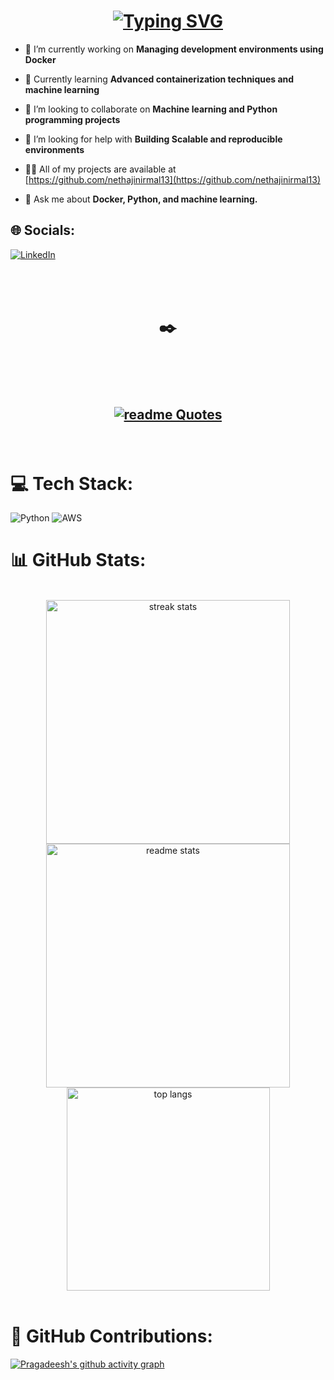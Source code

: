 <h1 align="center">
<a href="https://git.io/typing-svg"><img src="https://readme-typing-svg.herokuapp.com?font=Sansita+Swashed&weight=500&size=23&pause=1000&color=1FA8FF&center=true&vCenter=true&width=435&lines=Hey+There!!%F0%9F%91%8B;I'm+Pragadeesh%F0%9F%98%8E" alt="Typing SVG" /></a>
</h1>


- 🔭 I’m currently working on **Managing development environments using Docker**

- 🌱 Currently learning **Advanced containerization techniques and machine learning**

- 👯 I’m looking to collaborate on **Machine learning and Python programming projects**

- 🤝 I’m looking for help with **Building Scalable and reproducible environments**

- 👨‍💻 All of my projects are available at [https://github.com/nethajinirmal13](https://github.com/nethajinirmal13)

- 💬 Ask me about **Docker, Python, and machine learning.**

## 🌐 Socials:
[![LinkedIn](https://img.shields.io/badge/LinkedIn-%230077B5.svg?logo=linkedin&logoColor=white)](https://linkedin.com/in/nethaji-nirmal) 

  <br><br>
<h1 align="center"> ✒️</h1>

<h2 align="center"> <br><br>

[![readme Quotes](https://quotes-github-readme.vercel.app/api?quote=Learn%20%2C%20Experiment%20%2C%20Relearn&type=horizontal&author=Nethaji%20Nirmal&border=true&theme=agolia)](https://github.com/nethajinirmal13)

</h2>
<br>


# 💻 Tech Stack:
![Python](https://img.shields.io/badge/python-3670A0?style=plastic&logo=python&logoColor=ffdd54) ![AWS](https://img.shields.io/badge/AWS-%23FF9900.svg?style=plastic&logo=amazon-aws&logoColor=white) 

# 📊 GitHub Stats:

<br>
<div align=center>
  <img width=390 src="https://github-readme-streak-stats-salesp07.vercel.app/?user=madhan96p&count_private=true&theme=react&border_radius=10" alt="streak stats"/>
  <img width=390 src="https://github-readme-stats-salesp07.vercel.app/api?username=madhan96p&count_private=true&show_icons=true&theme=react&rank_icon=github&border_radius=10" alt="readme stats" />
  <br/>
  <img width=325 align="center" src="https://github-readme-stats-salesp07.vercel.app/api/top-langs/?username=madhan96p&hide=HTML&langs_count=8&layout=compact&theme=react&border_radius=10&size_weight=0.5&count_weight=0.5&exclude_repo=github-readme-stats" alt="top langs" />
</div>

<br>
<h1>🚀 GitHub Contributions:</h1>

[![Pragadeesh's github activity graph](https://github-readme-activity-graph.vercel.app/graph?username=madhan96p&custom_title=Pragadeesh's%20contribution&radius=15&height=490&theme=github-compact&area-color=true&area=true&days=46&hide_border=false)](https://github.com/madhan96p)